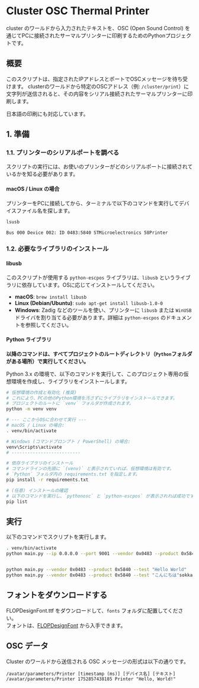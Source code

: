 # Cluster OSC Thermal Printer
cluster のワールドから入力されたテキストを、OSC (Open Sound Control) を通じてPCに接続されたサーマルプリンターに印刷するためのPythonプロジェクトです。

## 概要
このスクリプトは、指定されたIPアドレスとポートでOSCメッセージを待ち受けます。
clusterのワールドから特定のOSCアドレス（例: `/cluster/print`）に文字列が送信されると、その内容をシリアル接続されたサーマルプリンターに印刷します。

日本語の印刷にも対応しています。

## 1. 準備

### 1.1. プリンターのシリアルポートを調べる
スクリプトの実行には、お使いのプリンターがどのシリアルポートに接続されているかを知る必要があります。

#### macOS / Linux の場合
プリンターをPCに接続してから、ターミナルで以下のコマンドを実行してデバイスファイル名を探します。

```bash
lsusb 

Bus 000 Device 002: ID 0483:5840 STMicroelectronics 58Printer 
```

### 1.2. 必要なライブラリのインストール

#### libusb
このスクリプトが使用する `python-escpos` ライブラリは、`libusb` というライブラリに依存しています。OSに応じてインストールしてください。

- **macOS**: `brew install libusb`
- **Linux (Debian/Ubuntu)**: `sudo apt-get install libusb-1.0-0`
- **Windows**: Zadig などのツールを使い、プリンターに `libusb` または `WinUSB` ドライバを割り当てる必要があります。詳細は `python-escpos` のドキュメントを参照してください。

#### Python ライブラリ
**以降のコマンドは、すべてプロジェクトのルートディレクトリ（`Python`フォルダがある場所）で実行してください。**

Python 3.x の環境で、以下のコマンドを実行して、このプロジェクト専用の仮想環境を作成し、ライブラリをインストールします。
```bash
# 仮想環境の作成と有効化 (推奨)
# これにより、PCの他のPython環境を汚さずにライブラリをインストールできます。
# プロジェクトのルートに `venv` フォルダが作成されます。
python -m venv venv

# --- ここからOSに合わせて実行 ---
# macOS / Linux の場合:
. venv/bin/activate

# Windows (コマンドプロンプト / PowerShell) の場合:
venv\Scripts\activate
# --------------------------

# 依存ライブラリのインストール
# コマンドラインの先頭に `(venv)` と表示されていれば、仮想環境は有効です。
# `Python` フォルダ内の requirements.txt を指定します。
pip install -r requirements.txt

# (任意) インストールの確認
# 以下のコマンドを実行し、`pythonosc` と `python-escpos` が表示されれば成功です。
pip list
```

## 実行
以下のコマンドでスクリプトを実行します。

```bash
. venv/bin/activate
python main.py --ip 0.0.0.0 --port 9001 --vendor 0x0483 --product 0x5840 --osc-address /avatar/parameters/Printer


python main.py --vendor 0x0483 --product 0x5840 --test "Hello World"
python main.py --vendor 0x0483 --product 0x5840 --test "こんにちは"sokka
```

## フォントをダウンロードする
FLOPDesignFont.ttf をダウンロードして、`fonts` フォルダに配置してください。  
フォントは、[FLOPDesignFont](https://flopdesign.booth.pm/items/2296481) から入手できます。　　

## OSC データ
Cluster のワールドから送信される OSC メッセージの形式は以下の通りです。
```
/avatar/parameters/Printer [timestamp (ms)] [デバイス名] [テキスト]
/avatar/parameters/Printer 1752857438185 Printer "Hello, World!"
```